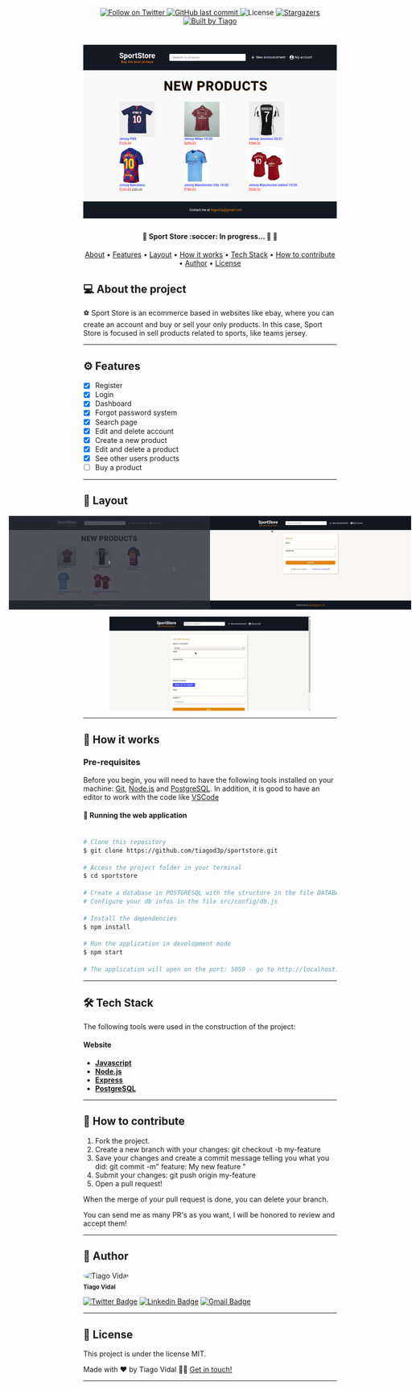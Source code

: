 
<p align="center">
  <a href="https://www.twitter.com/tiagod3p/">
    <img alt="Follow on Twitter" src="https://img.shields.io/twitter/follow/tiagod3p?label=Follow&style=social">
  </a>
  
  <a href="https://github.com/tiagod3p/sportstore/commits/master">
    <img alt="GitHub last commit" src="https://img.shields.io/github/last-commit/tiagod3p/sportstore">
  </a>
    
   <img alt="License" src="https://img.shields.io/badge/license-MIT-brightgreen">

   <a href="https://github.com/tiagod3p/sportstore/stargazers">
    <img alt="Stargazers" src="https://img.shields.io/github/stars/tiagod3p/sportstore?style=social">
  </a>

  <a href="https://www.linkedin.com/in/tiagovidaldepaula/">
    <img alt="Built by Tiago" src="https://img.shields.io/badge/built%20by-Tiago%20Vidal-%237519C1">
  </a>
</p>
<h1 align="center">
    <img alt="Sport Store" title="#SportStore" src="./assets/banner.png" />
</h1>

<h4 align="center"> 
	🚧 Sport Store :soccer: In progress... 🚀 🚧
</h4>

<p align="center">
 <a href="#-about-the-project">About</a> •
 <a href="#%EF%B8%8F-features">Features</a> •
 <a href="#-layout">Layout</a> • 
 <a href="#-how-it-works">How it works</a> • 
 <a href="#-tech-stack">Tech Stack</a> • 
 <a href="#-how-to-contribute">How to contribute</a> • 
 <a href="#-author">Author</a> • 
 <a href="#user-content--license">License</a>
</p>


## 💻 About the project

:soccer: Sport Store is an ecommerce based in websites like ebay, where you can create an account and buy or sell your only products. In this case, Sport Store is focused in sell products related to sports, like teams jersey.

---

## ⚙️ Features

- [x] Register
- [x] Login
- [x] Dashboard
- [x] Forgot password system
- [x] Search page
- [x] Edit and delete account
- [x] Create a new product
- [x] Edit and delete a product
- [x] See other users products
- [ ] Buy a product

---

## 🎨 Layout

<p align="center" style="display: flex; align-items: flex-start; justify-content: center;">
  <img alt="Gif demonstration" title="#SportStore" src="./assets/gif1ecommerce.gif" width="400px">
                         
  <img alt="Gif demonstration" title="#SportStore" src="./assets/gif2ecommerce.gif" width="400px">
</p>

<p align="center" style="display: flex; align-items: flex-start; justify-content: center;">  
  <img alt="Gif demonstration" title="#SportStore" src="./assets/gif3ecommerce.gif" width="400px">
</p>

---

## 🚀 How it works

### Pre-requisites

Before you begin, you will need to have the following tools installed on your machine:
[Git](https://git-scm.com), [Node.js](https://nodejs.org/en/) and [PostgreSQL](https://www.postgresql.org/). 
In addition, it is good to have an editor to work with the code like [VSCode](https://code.visualstudio.com/)


#### 🧭 Running the web application

```bash

# Clone this repository
$ git clone https://github.com/tiagod3p/sportstore.git

# Access the project folder in your terminal
$ cd sportstore

# Create a database in POSTGRESQL with the structure in the file DATABASE.sql
# Configure your db infos in the file src/config/db.js

# Install the dependencies
$ npm install

# Run the application in development mode
$ npm start

# The application will open on the port: 5050 - go to http://localhost:5050

```

---

## 🛠 Tech Stack

The following tools were used in the construction of the project:

#### **Website**
-   **[Javascript](https://www.javascript.com/)**
-   **[Node.js](https://nodejs.org/)**
-   **[Express](https://expressjs.com/)**
-   **[PostgreSQL](https://www.postgresql.org/)**

---

## 💪 How to contribute

1. Fork the project.
2. Create a new branch with your changes: git checkout -b my-feature
3. Save your changes and create a commit message telling you what you did: git commit -m" feature: My new feature "
4. Submit your changes: git push origin my-feature
5. Open a pull request!

When the merge of your pull request is done, you can delete your branch.

You can send me as many PR's as you want, I will be honored to review and accept them!

---

## 🦸 Author


 <img style="border-radius: 50%;" src="https://avatars0.githubusercontent.com/u/62674726?s=460&u=1c4408eb9492a7bf31a18b0a17f8ed7c444ab56b&v=4" width="100px;" alt="Tiago Vidal"/>
 <br />
 <sub><b>Tiago Vidal</b></sub>
 <br />

[![Twitter Badge](https://img.shields.io/twitter/url?label=%40tiagod3p&style=social&url=https://twitter.com/tiagod3p)](https://twitter.com/tiagod3p) [![Linkedin Badge](https://img.shields.io/badge/-Tiago-blue?style=flat-square&logo=Linkedin&logoColor=white&link=https://www.linkedin.com/in/tiagovidaldepaula/)](https://www.linkedin.com/in/tiagovidaldepaula/) 
[![Gmail Badge](https://img.shields.io/badge/-tiagod3p@gmail.com-c14438?style=flat-square&logo=Gmail&logoColor=white&link=mailto:tiagod3p@gmail.com)](mailto:tiagod3p@gmail.com)

---

## 📝 License

This project is under the license MIT.

Made with ❤️ by Tiago Vidal 👋🏽 [Get in touch!](https://www.linkedin.com/in/tiagovidaldepaula/)

---
